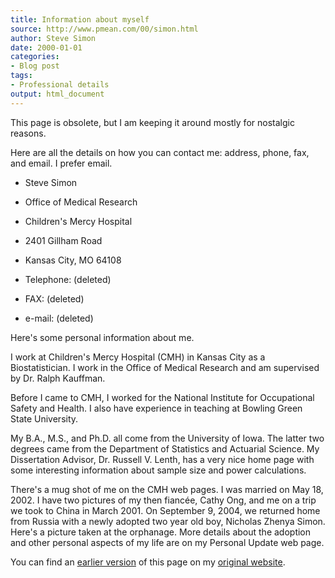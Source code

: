 ```yaml
---
title: Information about myself
source: http://www.pmean.com/00/simon.html
author: Steve Simon
date: 2000-01-01
categories:
- Blog post
tags:
- Professional details
output: html_document
---
```


This page is obsolete, but I am keeping it around mostly for nostalgic reasons.

<!---More--->

Here are all the details on how you can contact me: address, phone, fax, and email. I prefer email.

+ Steve Simon
+ Office of Medical Research
+ Children's Mercy Hospital
+ 2401 Gillham Road
+ Kansas City, MO 64108

+ Telephone: (deleted)
+ FAX: (deleted)
+ e-mail: (deleted)

Here's some personal information about me.

I work at Children's Mercy Hospital (CMH) in Kansas City as a Biostatistician. I work in the Office of Medical Research and am supervised by Dr. Ralph Kauffman.

Before I came to CMH, I worked for the National Institute for Occupational Safety and Health. I also have experience in teaching at Bowling Green State University.

My B.A., M.S., and Ph.D. all come from the University of Iowa. The latter two degrees came from the Department of Statistics and Actuarial Science. My Dissertation Advisor, Dr. Russell V. Lenth, has a very nice home page with some interesting information about sample size and power calculations.

There's a mug shot of me on the CMH web pages. I was married on May 18, 2002. I have two pictures of my then fiancée, Cathy Ong, and me on a trip we took to China in March 2001. On September 9, 2004, we returned home from Russia with a newly adopted two year old boy, Nicholas Zhenya Simon. Here's a picture taken at the orphanage. More details about the adoption and other personal aspects of my life are on my Personal Update web page.

You can find an [earlier version][sim1] of this page on my [original website][sim2].

[sim1]: http://www.pmean.com/00/simon.html
[sim2]: http://www.pmean.com/original_site.html
